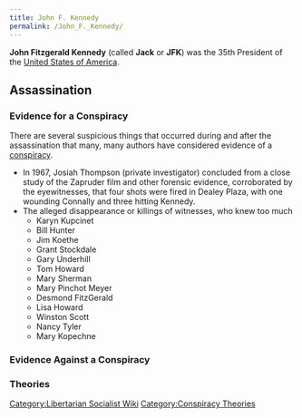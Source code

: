 ```yaml
---
title: John F. Kennedy
permalink: /John_F._Kennedy/
---
```


**John Fitzgerald Kennedy** (called **Jack** or **JFK**) was the 35th
President of the [United States of
America](United_States_of_America.md "wikilink").

## Assassination

### Evidence for a Conspiracy

There are several suspicious things that occurred during and after the
assassination that many, many authors have considered evidence of a
[conspiracy](Conspiracy_Theory.md "wikilink").

- In 1967, Josiah Thompson (private investigator) concluded from a close
  study of the Zapruder film and other forensic evidence, corroborated
  by the eyewitnesses, that four shots were fired in Dealey Plaza, with
  one wounding Connally and three hitting Kennedy.
- The alleged disappearance or killings of witnesses, who knew too much
  - Karyn Kupcinet
  - Bill Hunter
  - Jim Koethe
  - Grant Stockdale
  - Gary Underhill
  - Tom Howard
  - Mary Sherman
  - Mary Pinchot Meyer
  - Desmond FitzGerald
  - Lisa Howard
  - Winston Scott
  - Nancy Tyler
  - Mary Kopechne

### Evidence Against a Conspiracy

### Theories

[Category:Libertarian Socialist
Wiki](Category:Libertarian_Socialist_Wiki.md "wikilink")
[Category:Conspiracy Theories](Category:Conspiracy_Theories.md "wikilink")
